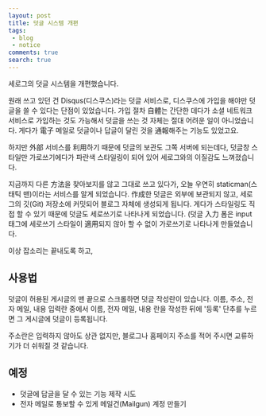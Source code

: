 ```yaml
---
layout: post
title: 덧글 시스템 개편
tags:
 - blog
 - notice
comments: true
search: true
---
```

세로그의 덧글 시스템을 개편했습니다.

원래 쓰고 있던 건 Disqus(디스쿠스)라는 덧글 서비스로, 디스쿠스에 가입을 해야만 덧글을 쓸 수 있다는 단점이 있었습니다. 가입 절차 自體는 간단한  데다가 소셜 네트워크 서비스로 가입하는 것도 가능해서 덧글을 쓰는 것 자체는 절대 어려운 일이 아니었습니다. 게다가 電子 메일로 덧글이나 답글이 달린 것을 通報해주는 기능도 있었고요.

하지만 外部 서비스를 利用하기 때문에 덧글의 보관도 그쪽 서버에 되는데다, 덧글창 스타일만 가로쓰기에다가 파란색 스타일링이 되어 있어 세로그와의 이질감도 느껴졌습니다.

지금까지 다른 方法을 찾아보지를 않고 그대로 쓰고 있다가, 오늘 우연히 staticman(스태틱 맨)이라는 서비스를 알게 되었습니다. 作成한 덧글은 외부에 보관되지 않고, 세로그의 깃(Git) 저장소에 커밋되어 블로그 자체에 생성되게 됩니다. 게다가 스타일링도 직접 할 수 있기 때문에 덧글도 세로쓰기로 나타나게 되었습니다. (덧글 入力 폼은 input 태그에 세로쓰기 스타일이 適用되지 않아 할 수 없이 가로쓰기로 나타나게 만들었습니다.

이상 잡소리는 끝내도록 하고,

## 사용법
덧글이 허용된 게시글의 맨 끝으로 스크롤하면 덧글 작성란이 있습니다.
이름, 주소, 전자 메일, 내용 입력란 중에서 이름, 전자 메일, 내용 란을 작성한 뒤에 '등록' 단추를 누르면 그 게시글에 덧글이 등록됩니다.

주소란은 입력하지 않아도 상관 없지만, 블로그나 홈페이지 주소를 적어 주시면 교류하기가 더 쉬워질 것 같습니다.

## 예정
* 덧글에 답글을 달 수 있는 기능 제작 시도
* 전자 메일로 통보할 수 있게 메일건(Mailgun) 계정 만들기
